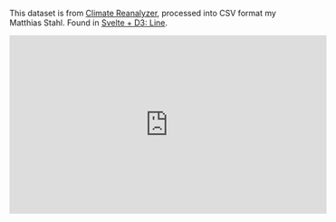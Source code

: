 This dataset is from
[Climate Reanalyzer](https://climatereanalyzer.org/clim/t2_daily/?dm_id=world),
processed into CSV format my Matthias Stahl. Found in
[Svelte + D3: Line](https://vizhub.com/higsch/0ab70e2a3f3b498485db7002fe770e07).

<iframe width="560" height="315" src="https://www.youtube-nocookie.com/embed/PUECUd2ypSU?si=QEIHahAAcim2PTBm" title="YouTube video player" frameborder="0" allow="accelerometer; autoplay; clipboard-write; encrypted-media; gyroscope; picture-in-picture; web-share" allowfullscreen></iframe>
